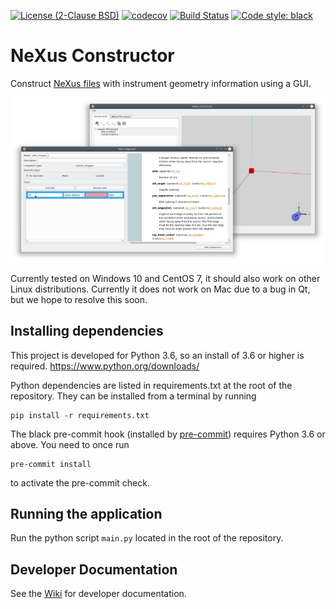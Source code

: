 [![License (2-Clause BSD)](https://img.shields.io/badge/license-BSD%202--Clause-blue.svg)](https://github.com/ess-dmsc/nexus-constructor/blob/master/LICENSE) [![codecov](https://codecov.io/gh/ess-dmsc/nexus-constructor/branch/master/graph/badge.svg)](https://codecov.io/gh/ess-dmsc/nexus-constructor) [![Build Status](https://jenkins.esss.dk/dm/job/ess-dmsc/job/nexus-constructor/job/master/badge/icon)](https://jenkins.esss.dk/dm/job/ess-dmsc/job/nexus-constructor/job/master/) [![Code style: black](https://img.shields.io/badge/code%20style-black-000000.svg)](https://github.com/python/black)

# NeXus Constructor
Construct [NeXus files](https://www.nexusformat.org/) with instrument geometry information using a GUI.

![NeXus Constructor](resources/images/nc_screenshot.png)

Currently tested on Windows 10 and CentOS 7, it should also work on other Linux distributions. Currently it does not work on Mac due to a bug in Qt, but we hope to resolve this soon.

## Installing dependencies

This project is developed for Python 3.6, so an install of 3.6 or higher
is required. https://www.python.org/downloads/

Python dependencies are listed in requirements.txt at the root of the
repository. They can be installed from a terminal by running
```
pip install -r requirements.txt
```

The black pre-commit hook (installed by [pre-commit](https://pre-commit.com/)) requires Python 3.6 or above.
You need to once run
```
pre-commit install
```
to activate the pre-commit check.

## Running the application

Run the python script `main.py` located in the root of the repository.

## Developer Documentation

See the [Wiki](https://github.com/ess-dmsc/nexus-constructor/wiki/Developer-Notes) for developer documentation.
